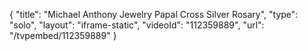 {
    "title": "Michael Anthony Jewelry Papal Cross Silver Rosary",
    "type": "solo",
    "layout": "iframe-static",
    "videoId": "112359889",
    "url": "\/tvpembed\/112359889"
}